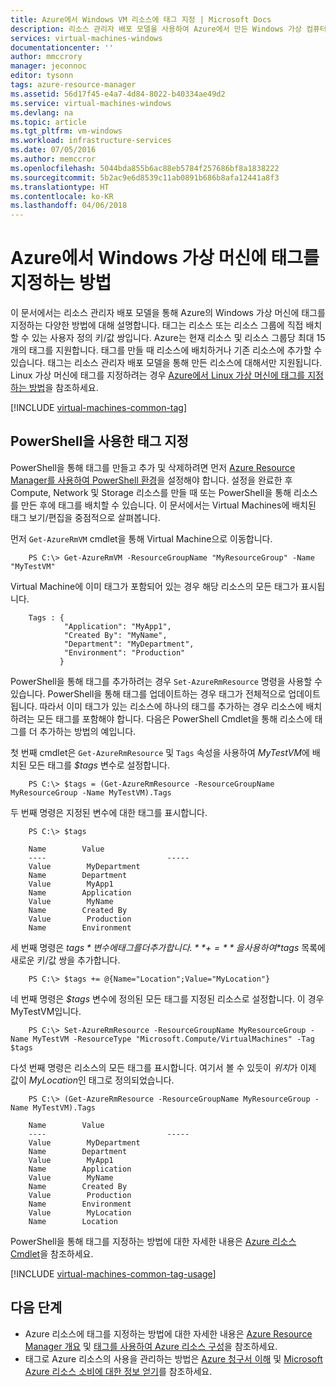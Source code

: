 ```yaml
---
title: Azure에서 Windows VM 리소스에 태그 지정 | Microsoft Docs
description: 리소스 관리자 배포 모델을 사용하여 Azure에서 만든 Windows 가상 컴퓨터에 태그를 지정하는 방법을 알아봅니다.
services: virtual-machines-windows
documentationcenter: ''
author: mmccrory
manager: jeconnoc
editor: tysonn
tags: azure-resource-manager
ms.assetid: 56d17f45-e4a7-4d84-8022-b40334ae49d2
ms.service: virtual-machines-windows
ms.devlang: na
ms.topic: article
ms.tgt_pltfrm: vm-windows
ms.workload: infrastructure-services
ms.date: 07/05/2016
ms.author: memccror
ms.openlocfilehash: 5044bda855b6ac88eb5784f257686bf8a1838222
ms.sourcegitcommit: 5b2ac9e6d8539c11ab0891b686b8afa12441a8f3
ms.translationtype: HT
ms.contentlocale: ko-KR
ms.lasthandoff: 04/06/2018
---
```

# <a name="how-to-tag-a-windows-virtual-machine-in-azure"></a>Azure에서 Windows 가상 머신에 태그를 지정하는 방법
이 문서에서는 리소스 관리자 배포 모델을 통해 Azure의 Windows 가상 머신에 태그를 지정하는 다양한 방법에 대해 설명합니다. 태그는 리소스 또는 리소스 그룹에 직접 배치할 수 있는 사용자 정의 키/값 쌍입니다. Azure는 현재 리소스 및 리소스 그룹당 최대 15개의 태그를 지원합니다. 태그를 만들 때 리소스에 배치하거나 기존 리소스에 추가할 수 있습니다. 태그는 리소스 관리자 배포 모델을 통해 만든 리소스에 대해서만 지원됩니다. Linux 가상 머신에 태그를 지정하려는 경우 [Azure에서 Linux 가상 머신에 태그를 지정하는 방법](../linux/tag.md?toc=%2fazure%2fvirtual-machines%2flinux%2ftoc.json)을 참조하세요.

[!INCLUDE [virtual-machines-common-tag](../../../includes/virtual-machines-common-tag.md)]

## <a name="tagging-with-powershell"></a>PowerShell을 사용한 태그 지정
PowerShell을 통해 태그를 만들고 추가 및 삭제하려면 먼저 [Azure Resource Manager를 사용하여 PowerShell 환경][PowerShell environment with Azure Resource Manager]을 설정해야 합니다. 설정을 완료한 후 Compute, Network 및 Storage 리소스를 만들 때 또는 PowerShell을 통해 리소스를 만든 후에 태그를 배치할 수 있습니다. 이 문서에서는 Virtual Machines에 배치된 태그 보기/편집을 중점적으로 살펴봅니다.

먼저 `Get-AzureRmVM` cmdlet을 통해 Virtual Machine으로 이동합니다.

        PS C:\> Get-AzureRmVM -ResourceGroupName "MyResourceGroup" -Name "MyTestVM"

Virtual Machine에 이미 태그가 포함되어 있는 경우 해당 리소스의 모든 태그가 표시됩니다.

        Tags : {
                "Application": "MyApp1",
                "Created By": "MyName",
                "Department": "MyDepartment",
                "Environment": "Production"
               }

PowerShell을 통해 태그를 추가하려는 경우 `Set-AzureRmResource` 명령을 사용할 수 있습니다. PowerShell을 통해 태그를 업데이트하는 경우 태그가 전체적으로 업데이트됩니다. 따라서 이미 태그가 있는 리소스에 하나의 태그를 추가하는 경우 리소스에 배치하려는 모든 태그를 포함해야 합니다. 다음은 PowerShell Cmdlet을 통해 리소스에 태그를 더 추가하는 방법의 예입니다.

첫 번째 cmdlet은 `Get-AzureRmResource` 및 `Tags` 속성을 사용하여 *MyTestVM*에 배치된 모든 태그를 *$tags* 변수로 설정합니다.

        PS C:\> $tags = (Get-AzureRmResource -ResourceGroupName MyResourceGroup -Name MyTestVM).Tags

두 번째 명령은 지정된 변수에 대한 태그를 표시합니다.

        PS C:\> $tags

        Name        Value
        ----                           -----
        Value        MyDepartment
        Name        Department
        Value        MyApp1
        Name        Application
        Value        MyName
        Name        Created By
        Value        Production
        Name        Environment

세 번째 명령은 *$tags* 변수에 태그를 더 추가합니다. **+=** 을 사용하여 *$tags* 목록에 새로운 키/값 쌍을 추가합니다.

        PS C:\> $tags += @{Name="Location";Value="MyLocation"}

네 번째 명령은 *$tags* 변수에 정의된 모든 태그를 지정된 리소스로 설정합니다. 이 경우 MyTestVM입니다.

        PS C:\> Set-AzureRmResource -ResourceGroupName MyResourceGroup -Name MyTestVM -ResourceType "Microsoft.Compute/VirtualMachines" -Tag $tags

다섯 번째 명령은 리소스의 모든 태그를 표시합니다. 여기서 볼 수 있듯이 *위치*가 이제 값이 *MyLocation*인 태그로 정의되었습니다.

        PS C:\> (Get-AzureRmResource -ResourceGroupName MyResourceGroup -Name MyTestVM).Tags

        Name        Value
        ----                           -----
        Value        MyDepartment
        Name        Department
        Value        MyApp1
        Name        Application
        Value        MyName
        Name        Created By
        Value        Production
        Name        Environment
        Value        MyLocation
        Name        Location

PowerShell을 통해 태그를 지정하는 방법에 대한 자세한 내용은 [Azure 리소스 Cmdlet][Azure Resource Cmdlets]을 참조하세요.

[!INCLUDE [virtual-machines-common-tag-usage](../../../includes/virtual-machines-common-tag-usage.md)]

## <a name="next-steps"></a>다음 단계
* Azure 리소스에 태그를 지정하는 방법에 대한 자세한 내용은 [Azure Resource Manager 개요][Azure Resource Manager Overview] 및 [태그를 사용하여 Azure 리소스 구성][Using Tags to organize your Azure Resources]을 참조하세요.
* 태그로 Azure 리소스의 사용을 관리하는 방법은 [Azure 청구서 이해][Understanding your Azure Bill] 및 [Microsoft Azure 리소스 소비에 대한 정보 얻기][Gain insights into your Microsoft Azure resource consumption]를 참조하세요.

[PowerShell environment with Azure Resource Manager]: ../../azure-resource-manager/powershell-azure-resource-manager.md
[Azure Resource Cmdlets]: https://msdn.microsoft.com/library/azure/dn757692.aspx
[Azure Resource Manager Overview]: ../../azure-resource-manager/resource-group-overview.md
[Using Tags to organize your Azure Resources]: ../../azure-resource-manager/resource-group-using-tags.md
[Understanding your Azure Bill]: ../../billing/billing-understand-your-bill.md
[Gain insights into your Microsoft Azure resource consumption]: ../../billing/billing-usage-rate-card-overview.md
